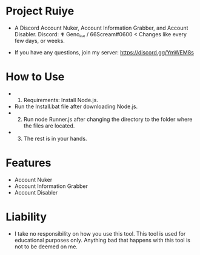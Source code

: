 # Project Ruiye
- A Discord Account Nuker, Account Information Grabber, and Account Disabler.
Discord: ✟ Genoᵢₙₑ / 66Scream#0600 < Changes like every few days, or weeks.

- If you have any questions, join my server:
https://discord.gg/YmWEM8s

# How to Use
- 1. Requirements: Install Node.js.
- Run the Install.bat file after downloading Node.js.
- 2. Run node Runner.js after changing the directory to the folder where the files are located.
- 3. The rest is in your hands.

# Features
- Account Nuker
- Account Information Grabber
- Account Disabler


# Liability
- I take no responsibility on how you use this tool. This tool is used for educational purposes only. Anything bad that happens with this tool is not to be deemed on me.

